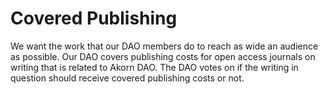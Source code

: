 # Covered Publishing

We want the work that our DAO members do to reach as wide an audience as possible. Our DAO covers publishing costs for open access journals on writing that is related to Akorn DAO. The DAO votes on if the writing in question should receive covered publishing costs or not.&#x20;

